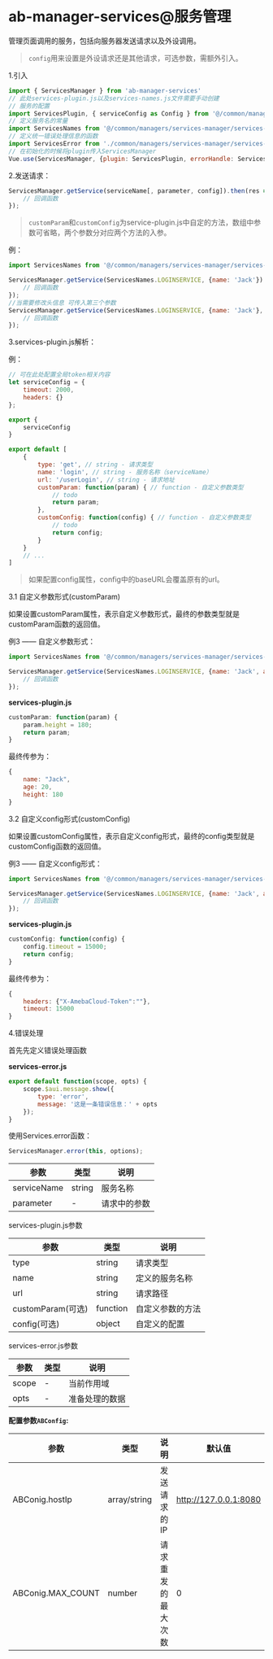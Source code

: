 # ab-manager-services@服务管理

管理页面调用的服务，包括向服务器发送请求以及外设调用。

> `config`用来设置是外设请求还是其他请求，可选参数，需额外引入。

1.引入

```js
import { ServicesManager } from 'ab-manager-services'
// 此处services-plugin.js以及services-names.js文件需要手动创建
// 服务的配置
import ServicesPlugin, { serviceConfig as Config } from '@/common/managers/services-manager/services-plugin.js' // 相对路径 
// 定义服务名的常量
import ServicesNames from '@/common/managers/services-manager/services-names.js' // 相对路径
// 定义统一错误处理信息的函数
import ServicesError from './common/managers/services-manager/services-error.js' // 相对路径
// 在初始化的时候将plugin传入ServicesManager
Vue.use(ServicesManager, {plugin: ServicesPlugin, errorHandle: ServicesError, config: Config});
```

2.发送请求：

```js
ServicesManager.getService(serviceName[, parameter, config]).then(res => {
    // 回调函数
});
```

> `customParam`和`customConfig`为service-plugin.js中自定的方法，数组中参数可省略，两个参数分对应两个方法的入参。

例：

```js
import ServicesNames from '@/common/managers/services-manager/services-names.js'

ServicesManager.getService(ServicesNames.LOGINSERVICE, {name: 'Jack'}).then(res => {
    // 回调函数
});
//当需要修改头信息 可传入第三个参数
ServicesManager.getService(ServicesNames.LOGINSERVICE, {name: 'Jack'}, {headers:{"X-AmebaCloud-Token":""}}).then(res => {
    // 回调函数
});
```

3.services-plugin.js解析：

例：

```js
// 可在此处配置全局token相关内容
let serviceConfig = {
    timeout: 2000,
    headers: {}
};

export {
    serviceConfig
}

export default [
    {
        type: 'get', // string - 请求类型
        name: 'login', // string - 服务名称（serviceName）
        url: '/userLogin', // string - 请求地址
        customParam: function(param) { // function - 自定义参数类型
            // todo
            return param;
        },
        customConfig: function(config) { // function - 自定义参数类型
            // todo
            return config;
        }
    }
    // ...
]
```

> 如果配置config属性，config中的baseURL会覆盖原有的url。

3.1 自定义参数形式(customParam)

如果设置customParam属性，表示自定义参数形式，最终的参数类型就是customParam函数的返回值。

例3 —— 自定义参数形式：

```js
import ServicesNames from '@/common/managers/services-manager/services-names.js'

ServicesManager.getService(ServicesNames.LOGINSERVICE, {name: 'Jack', age: 20}).then(res => {
    // 回调函数
});
```

**services-plugin.js**
```js
customParam: function(param) {
    param.height = 180;
    return param;
}
```

最终传参为：

```js
{
    name: "Jack",
    age: 20,
    height: 180
}
```
3.2 自定义config形式(customConfig)

如果设置customConfig属性，表示自定义config形式，最终的config类型就是customConfig函数的返回值。

例3 —— 自定义config形式：

```js
import ServicesNames from '@/common/managers/services-manager/services-names.js'

ServicesManager.getService(ServicesNames.LOGINSERVICE, {name: 'Jack', age: 20}, {headers:{"X-AmebaCloud-Token":""}}).then(res => {
    // 回调函数
});
```

**services-plugin.js**
```js
customConfig: function(config) {
    config.timeout = 15000;
    return config;
}
```

最终传参为：

```js
{
    headers: {"X-AmebaCloud-Token":""},
    timeout: 15000
}
```
4.错误处理

首先先定义错误处理函数

**services-error.js**
```js
export default function(scope, opts) {
    scope.$aui.message.show({
        type: 'error',
        message: '这是一条错误信息：' + opts
    });
}
```

使用Services.error函数：

```js
ServicesManager.error(this, options);
```

| 参数     | 类型 | 说明 |
| -------- | --- | --- |
| serviceName | string | 服务名称 |
| parameter | - | 请求中的参数 |

services-plugin.js参数

| 参数     | 类型 | 说明 |
| -------- | --- | --- |
| type | string | 请求类型 |
| name | string | 定义的服务名称 |
| url | string | 请求路径 |
| customParam(可选) | function | 自定义参数的方法 |
| config(可选) | object | 自定义的配置 |

services-error.js参数

| 参数     | 类型 | 说明 |
| -------- | --- | --- |
| scope | - | 当前作用域 |
| opts | - | 准备处理的数据 |

**配置参数`ABConfig`:**

| 参数     | 类型 | 说明 | 默认值 |
| -------- | --- | --- | --- |
| ABConig.hostIp | array/string | 发送请求的IP | http://127.0.0.1:8080 |
| ABConig.MAX_COUNT | number | 请求重发的最大次数 | 0 |
